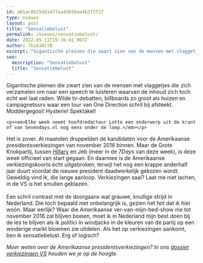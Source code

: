 ```yaml
---
id: a01ac8625dd147faa4db3baa4b3f2f27
type: nieuws
layout: post
title: "Sensatiebelust"
permalink: /nieuws/sensatiebelust/
date: 2022-05-11T19:16:41.067Z
author: 7biA1WiYB
excerpt: "Gigantische pleinen die zwart zien van de mensen met vlaggetjes die zich verzamelen om naar een speech te luisteren waarvan de inhoud zich toch echt wel laat raden. Wilde tv-debatten, billboards zo groot als huizen en campagnetours waar een tour van One Direction schril bij afsteekt. Moddergegooi! Hysterie! Spektakel!   "
seo:
  description: "Sensatiebelust"
  title: "Sensatiebelust"
---
```

Gigantische pleinen die zwart zien van de mensen met vlaggetjes die zich verzamelen om naar een speech te luisteren waarvan de inhoud zich toch echt wel laat raden. Wilde tv-debatten, billboards zo groot als huizen en campagnetours waar een tour van One Direction schril bij afsteekt. Moddergegooi! Hysterie! Spektakel!   

    <p><em>Elke week neemt hoofdredacteur Lotte een onderwerp uit de krant of van Sevendays.nl nog eens onder de loep.</em></p>
<p>Het is zover. Al maanden druppelden de kandidaten voor de Amerikaanse presidentsverkiezingen van november 2016 binnen. Maar de Grote Knokpartij, tussen <a href="https://7dagen.netlify.app/nieuws/hillary-clinton-wil-president-vs-worden">Hillary</a> en Jeb (meer in de <em>7Days</em> van deze week), is deze week officieel van start gegaan. En daarmee is de Amerikaanse verkiezingskoorts écht uitgebroken, terwijl het nog een krappe anderhalf jaar duurt voordat de nieuwe president daadwerkelijk gekozen wordt. Geweldig vind ik, die lange aanloop. Verkiezingen saai? Laat me niet lachen, in de VS is het smullen geblazen.<br><br>Een schril contrast met de doorgaans wat grauwe, knullige strijd in Nederland. Die toch bepaald niet onbelangrijk is, gezien het feit dat ik hier wóón. Maar eerlijk? Waar die Amerikaanse ver-van-mijn-bed-show me tot november 2016 zal blijven boeien, moet ik in Nederland mijn best doen bij de les te blijven als ik politici in windjacks in de kleuren van de partij op een winderige markt bloemen zie uitdelen. Als het op verkiezingen aankomt, ben ik sensatiebelust. Erg of logisch? </p>
<p><em>Meer weten over de Amerikaanse presidentsverkiezingen? In ons <a href="https://7dagen.netlify.app/">dossier verkiezingen VS</a> houden we je op de hoogte.</em></p>
<p> </p>  
